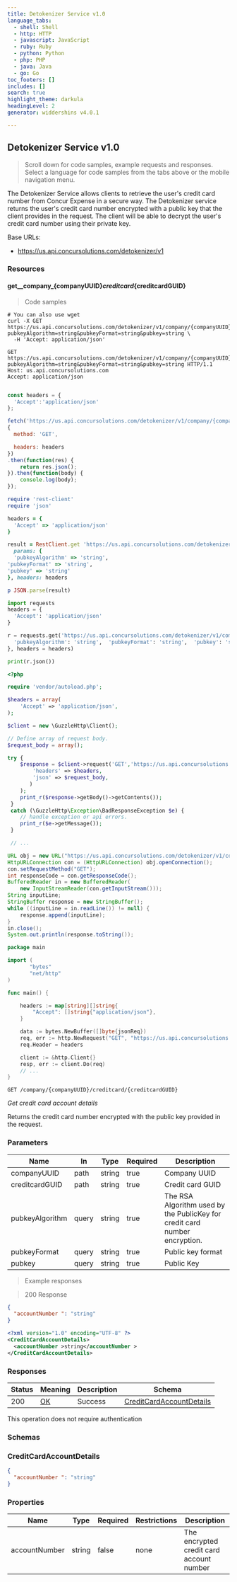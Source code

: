 ```yaml
---
title: Detokenizer Service v1.0
language_tabs:
  - shell: Shell
  - http: HTTP
  - javascript: JavaScript
  - ruby: Ruby
  - python: Python
  - php: PHP
  - java: Java
  - go: Go
toc_footers: []
includes: []
search: true
highlight_theme: darkula
headingLevel: 2
generator: widdershins v4.0.1

---
```


<h2 id="detokenizer-service">Detokenizer Service v1.0</h2>

> Scroll down for code samples, example requests and responses. Select a language for code samples from the tabs above or the mobile navigation menu.

The Detokenizer Service allows clients to retrieve the user's credit card number from Concur Expense in a secure way. The Detokenizer service returns the user's credit card number encrypted with a public key that the client provides in the request. The client will be able to decrypt the user's credit card number using their private key.

Base URLs:

* <a href="https://us.api.concursolutions.com/detokenizer/v1">https://us.api.concursolutions.com/detokenizer/v1</a>

<h3 id="detokenizer-service-resources">Resources</h3>

#### get__company_{companyUUID}_creditcard_{creditcardGUID}

> Code samples

```shell
# You can also use wget
curl -X GET https://us.api.concursolutions.com/detokenizer/v1/company/{companyUUID}/creditcard/{creditcardGUID}?pubkeyAlgorithm=string&pubkeyFormat=string&pubkey=string \
  -H 'Accept: application/json'

```

```http
GET https://us.api.concursolutions.com/detokenizer/v1/company/{companyUUID}/creditcard/{creditcardGUID}?pubkeyAlgorithm=string&pubkeyFormat=string&pubkey=string HTTP/1.1
Host: us.api.concursolutions.com
Accept: application/json

```

```javascript

const headers = {
  'Accept':'application/json'
};

fetch('https://us.api.concursolutions.com/detokenizer/v1/company/{companyUUID}/creditcard/{creditcardGUID}?pubkeyAlgorithm=string&pubkeyFormat=string&pubkey=string',
{
  method: 'GET',

  headers: headers
})
.then(function(res) {
    return res.json();
}).then(function(body) {
    console.log(body);
});

```

```ruby
require 'rest-client'
require 'json'

headers = {
  'Accept' => 'application/json'
}

result = RestClient.get 'https://us.api.concursolutions.com/detokenizer/v1/company/{companyUUID}/creditcard/{creditcardGUID}',
  params: {
  'pubkeyAlgorithm' => 'string',
'pubkeyFormat' => 'string',
'pubkey' => 'string'
}, headers: headers

p JSON.parse(result)

```

```python
import requests
headers = {
  'Accept': 'application/json'
}

r = requests.get('https://us.api.concursolutions.com/detokenizer/v1/company/{companyUUID}/creditcard/{creditcardGUID}', params={
  'pubkeyAlgorithm': 'string',  'pubkeyFormat': 'string',  'pubkey': 'string'
}, headers = headers)

print(r.json())

```

```php
<?php

require 'vendor/autoload.php';

$headers = array(
    'Accept' => 'application/json',
);

$client = new \GuzzleHttp\Client();

// Define array of request body.
$request_body = array();

try {
    $response = $client->request('GET','https://us.api.concursolutions.com/detokenizer/v1/company/{companyUUID}/creditcard/{creditcardGUID}', array(
        'headers' => $headers,
        'json' => $request_body,
       )
    );
    print_r($response->getBody()->getContents());
 }
 catch (\GuzzleHttp\Exception\BadResponseException $e) {
    // handle exception or api errors.
    print_r($e->getMessage());
 }

 // ...

```

```java
URL obj = new URL("https://us.api.concursolutions.com/detokenizer/v1/company/{companyUUID}/creditcard/{creditcardGUID}?pubkeyAlgorithm=string&pubkeyFormat=string&pubkey=string");
HttpURLConnection con = (HttpURLConnection) obj.openConnection();
con.setRequestMethod("GET");
int responseCode = con.getResponseCode();
BufferedReader in = new BufferedReader(
    new InputStreamReader(con.getInputStream()));
String inputLine;
StringBuffer response = new StringBuffer();
while ((inputLine = in.readLine()) != null) {
    response.append(inputLine);
}
in.close();
System.out.println(response.toString());

```

```go
package main

import (
       "bytes"
       "net/http"
)

func main() {

    headers := map[string][]string{
        "Accept": []string{"application/json"},
    }

    data := bytes.NewBuffer([]byte{jsonReq})
    req, err := http.NewRequest("GET", "https://us.api.concursolutions.com/detokenizer/v1/company/{companyUUID}/creditcard/{creditcardGUID}", data)
    req.Header = headers

    client := &http.Client{}
    resp, err := client.Do(req)
    // ...
}

```

`GET /company/{companyUUID}/creditcard/{creditcardGUID}`

*Get credit card account details*

Returns the credit card number encrypted with the public key provided in the request.

<h3 id="get__company_{companyuuid}_creditcard_{creditcardguid}-parameters">Parameters</h3>

|Name|In|Type|Required|Description|
|---|---|---|---|---|
|companyUUID|path|string|true|Company UUID|
|creditcardGUID|path|string|true|Credit card GUID|
|pubkeyAlgorithm|query|string|true|The RSA Algorithm used by the PublicKey for credit card number encryption.|
|pubkeyFormat|query|string|true|Public key format|
|pubkey|query|string|true|Public Key|

> Example responses

> 200 Response

```json
{
  "accountNumber ": "string"
}
```

```xml
<?xml version="1.0" encoding="UTF-8" ?>
<CreditCardAccountDetails>
  <accountNumber >string</accountNumber >
</CreditCardAccountDetails>
```

<h3 id="get__company_{companyuuid}_creditcard_{creditcardguid}-responses">Responses</h3>

|Status|Meaning|Description|Schema|
|---|---|---|---|
|200|[OK](https://tools.ietf.org/html/rfc7231#section-6.3.1)|Success|[CreditCardAccountDetails](#schemacreditcardaccountdetails)|

<aside class="success">
This operation does not require authentication
</aside>

### Schemas

<h3 id="tocS_CreditCardAccountDetails">CreditCardAccountDetails</h3>

<a id="schemacreditcardaccountdetails"></a>
<a id="schema_CreditCardAccountDetails"></a>
<a id="tocScreditcardaccountdetails"></a>
<a id="tocscreditcardaccountdetails"></a>

```json
{
  "accountNumber ": "string"
}

```

### Properties

|Name|Type|Required|Restrictions|Description|
|---|---|---|---|---|
|accountNumber|string|false|none|The encrypted credit card account number|

